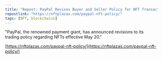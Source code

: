```yaml
---
title: "Repost: PayPal Revises Buyer and Seller Policy for NFT Transactions"
repostlink: "https://nftplazas.com/paypal-nft-policy/"
tags: [NFT, blockchainn]
---
```


"PayPal, the renowned payment giant, has announced revisions to its trading policy regarding  NFTs effective May 20."

[https://nftplazas.com/paypal-nft-policy/](https://nftplazas.com/paypal-nft-policy/)
